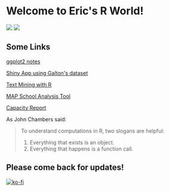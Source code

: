 # Welcome to Eric's R World!

![](http://d3gnp09177mxuh.cloudfront.net/tech-page-images/r.png) ![](https://www.rstudio.com/wp-content/uploads/2015/10/r-packages.png)

## Some Links

[ggplot2 notes](https://privefl.github.io/R-presentation/ggplot2.html#1)

[Shiny App using Galton's dataset](https://eleakin.shinyapps.io/DDP3/)

[Text Mining with R](http://tidytextmining.com/)

[MAP School Analysis Tool](https://grahampicard.shinyapps.io/shinydashboard-map/)

[Capacity Report](https://app.powerbi.com/view?r=eyJrIjoiNTUzZWJkMTQtNDhmNy00YjM0LWEzYmEtZDk0ZTYwOTY4ZjFlIiwidCI6IjFiZTU3MzczLTFiMzMtNGRjOS05OTBhLWE0MTYwOGVjZjM5YiIsImMiOjN9&pageName=ReportSection)

As John Chambers said:
>To understand computations in R, two slogans are helpful:  
>1. Everything that exists is an object. 
>2. Everything that happens is a function call.

## Please come back for updates!

[![ko-fi](https://www.ko-fi.com/img/donate_sm.png)](https://ko-fi.com/T6T6I7Y4)
